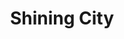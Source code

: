 ---
title: Shining City
poster: shining-city.jpg
header: shining-city-header.jpg
description: >-
  Conor McPherson's mysterious Irish play about shifting perspective & the importance of sharing your story
theater: Paradise Factory Theater
tonyaward: false
criticspick: false
preview: '2022-03-17'
opening: '2022-03-17'
closing: '2022-04-10'
tags: 
  - Play
  - Off Broadway
website: 'https://www.shiningcitynyc.com'
trailer: 'https://player.vimeo.com/video/656219860'
tickets:
  - highlight: false
    info: 'https://www.eventbrite.com/e/shining-city-by-conor-mcpherson-tickets-258098297957'
    title: $32+ Tickets
    type: regular
---